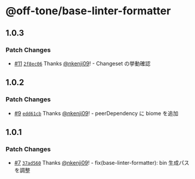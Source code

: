 # @off-tone/base-linter-formatter

## 1.0.3

### Patch Changes

- [#11](https://github.com/off-tone/scaffolds/pull/11) [`2f8ec06`](https://github.com/off-tone/scaffolds/commit/2f8ec0629c3e8732572c851cf3b2fa60e96039a4) Thanks [@nkenji09](https://github.com/nkenji09)! - Changeset の挙動確認

## 1.0.2

### Patch Changes

- [#9](https://github.com/off-tone/scaffolds/pull/9) [`edd61cb`](https://github.com/off-tone/scaffolds/commit/edd61cb8e79df4351950dd84ca703e294557bbd1) Thanks [@nkenji09](https://github.com/nkenji09)! - peerDependency に biome を追加

## 1.0.1

### Patch Changes

- [#7](https://github.com/off-tone/scaffolds/pull/7) [`37ad560`](https://github.com/off-tone/scaffolds/commit/37ad56042095ca0f891e7653aa209fb674f9b5d7) Thanks [@nkenji09](https://github.com/nkenji09)! - fix(base-linter-formatter): bin 生成パスを調整
